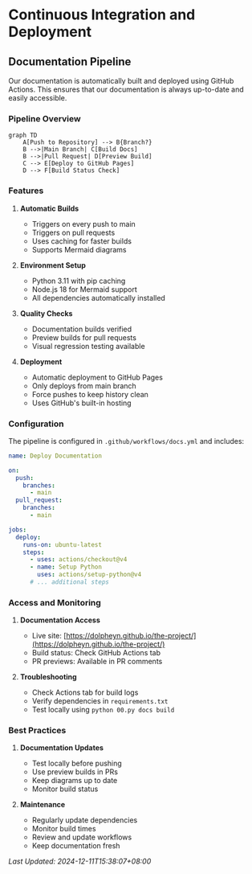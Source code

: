 # Continuous Integration and Deployment

## Documentation Pipeline

Our documentation is automatically built and deployed using GitHub Actions. This ensures that our documentation is always up-to-date and easily accessible.

### Pipeline Overview

```mermaid
graph TD
    A[Push to Repository] --> B{Branch?}
    B -->|Main Branch| C[Build Docs]
    B -->|Pull Request| D[Preview Build]
    C --> E[Deploy to GitHub Pages]
    D --> F[Build Status Check]
```

### Features

1. **Automatic Builds**
   - Triggers on every push to main
   - Triggers on pull requests
   - Uses caching for faster builds
   - Supports Mermaid diagrams

2. **Environment Setup**
   - Python 3.11 with pip caching
   - Node.js 18 for Mermaid support
   - All dependencies automatically installed

3. **Quality Checks**
   - Documentation builds verified
   - Preview builds for pull requests
   - Visual regression testing available

4. **Deployment**
   - Automatic deployment to GitHub Pages
   - Only deploys from main branch
   - Force pushes to keep history clean
   - Uses GitHub's built-in hosting

### Configuration

The pipeline is configured in `.github/workflows/docs.yml` and includes:

```yaml
name: Deploy Documentation

on:
  push:
    branches:
      - main
  pull_request:
    branches:
      - main

jobs:
  deploy:
    runs-on: ubuntu-latest
    steps:
      - uses: actions/checkout@v4
      - name: Setup Python
        uses: actions/setup-python@v4
      # ... additional steps
```

### Access and Monitoring

1. **Documentation Access**
   - Live site: [https://dolpheyn.github.io/the-project/](https://dolpheyn.github.io/the-project/)
   - Build status: Check GitHub Actions tab
   - PR previews: Available in PR comments

2. **Troubleshooting**
   - Check Actions tab for build logs
   - Verify dependencies in `requirements.txt`
   - Test locally using `python 00.py docs build`

### Best Practices

1. **Documentation Updates**
   - Test locally before pushing
   - Use preview builds in PRs
   - Keep diagrams up to date
   - Monitor build status

2. **Maintenance**
   - Regularly update dependencies
   - Monitor build times
   - Review and update workflows
   - Keep documentation fresh

*Last Updated: 2024-12-11T15:38:07+08:00*
